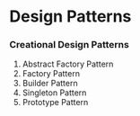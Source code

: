# Design Patterns

### Creational Design Patterns

1. Abstract Factory Pattern
2. Factory Pattern
3. Builder Pattern
4. Singleton Pattern
5. Prototype Pattern

